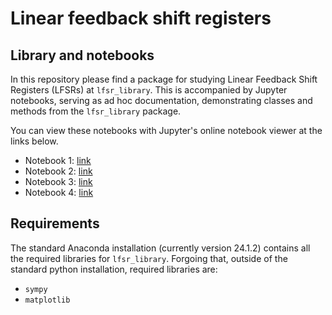 # Linear feedback shift registers

## Library and notebooks

In this repository please find a package for studying Linear Feedback Shift Registers (LFSRs) at `lfsr_library`. 
This is accompanied by Jupyter notebooks, serving as ad hoc documentation, demonstrating classes and methods from the `lfsr_library` package.

You can view these notebooks with Jupyter's online notebook viewer at the links below.

  - Notebook 1: [link](https://nbviewer.org/github/KshkB/lfsr-library/blob/main/notebook1_prelims.ipynb)
  - Notebook 2: [link](https://nbviewer.org/github/KshkB/lfsr-library/blob/main/notebook2_randomness.ipynb)
  - Notebook 3: [link](https://nbviewer.org/github/KshkB/lfsr-library/blob/main/notebook3_lfsrinvert.ipynb)
  - Notebook 4: [link](https://nbviewer.org/github/KshkB/lfsr-library/blob/main/notebook4_multilfsr.ipynb)

## Requirements

The standard Anaconda installation (currently version 24.1.2) contains all the required libraries for `lfsr_library`. 
Forgoing that, outside of the standard python installation, required libraries are:

  - `sympy`
  - `matplotlib`

